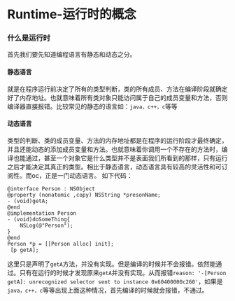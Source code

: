 # Runtime-运行时的概念
### 什么是运行时
首先我们要先知道编程语言有静态和动态之分。

#### 静态语言
就是在程序运行前决定了所有的类型判断，类的所有成员、方法在编译阶段就确定好了内存地址。也就意味着所有类对象只能访问属于自己的成员变量和方法，否则编译器直接报错。比较常见的静态的语言如：`java，c++，c`等等
#### 动态语言
类型的判断、类的成员变量、方法的内存地址都是在程序的运行阶段才最终确定，并且还能动态的添加成员变量和方法。也就意味着你调用一个不存在的方法时，编译也能通过，甚至一个对象它是什么类型并不是表面我们所看到的那样，只有运行之后才能决定其真正的类型。相比于静态语言，动态语言具有较高的灵活性和可订阅性。而oc，正是一门动态语言。
如下代码：

```
@interface Person : NSObject
@property (nonatomic ,copy) NSString *presonName;
- (void)getA;
@end
@implementation Person
- (void)doSomeThing{
    NSLog(@"Person");
}
@end
Person *p = [[Person alloc] init];
 [p getA];
```
这里只是声明了`getA`方法，并没有实现。但是编译的时候并不会报错。依然能通过。只有在运行的时候才发现原来`getA`并没有实现。从而报错`reason: '-[Person getA]: unrecognized selector sent to instance 0x60400000c260'`，如果是`java，c++，c`等等出现上面这种情况，首先编译的时候就会报错，不通过。



